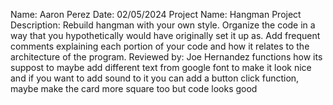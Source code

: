 Name: Aaron Perez
Date: 02/05/2024
Project Name: Hangman
Project Description: Rebuild hangman with your own style. Organize the code in a way that you hypothetically would have originally set it up as. 
Add frequent comments explaining each portion of your code and how it relates to the architecture of the program.
Reviewed by: Joe Hernandez functions how its suppost to maybe add different text from google font to make it look nice and if you want to add sound to it you can add a button click function, maybe make the card more square too but code looks good

